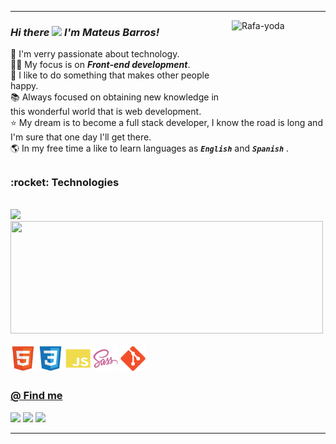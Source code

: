 ***
<div>
  <img align="right" width="150" height="150" alt="Rafa-yoda" src="https://i.pinimg.com/originals/e6/2a/fd/e62afd154b9ec394b7d282c7ef8e688c.gif"/>
</div> 

### ***Hi there <img src="https://raw.githubusercontent.com/kaueMarques/kaueMarques/master/hi.gif" width="30px"> I'm **Mateus Barros!***** 
  
💜 I'm verry passionate about technology. <br>
👨‍💻 My focus is on *__Front-end development__*. <br>
🤩 I like to do something that makes other people happy. </br>
📚 Always focused on obtaining new knowledge in this wonderful world that is web development. <br>
⭐ My dream is to become a full stack developer, I know the road is long and I'm sure that one day I'll get there. <br>
🌎 In my free time a like to learn languages as **_`English`_** and **_`Spanish`_** . <br>

##

<h3> :rocket: Technologies </h3>
<br>
<div>
  <a href="https://github.com/Mateus20Barros">
  <img height="180em" src="https://github-readme-stats.vercel.app/api?username=Mateus20Barros&show_icons=true&theme=dracula&include_all_commits=true&count_private=true"/>
  <img width="500" height="180em" src="https://github-readme-stats.vercel.app/api/top-langs/?username=Mateus20Barros&layout=compact&langs_count=16&theme=dracula"/>
</div>
<br>
<div style="display: inline-block">
  <img src="https://raw.githubusercontent.com/devicons/devicon/master/icons/html5/html5-original.svg" height="40" width="40" align="center"/>
  <img src="https://raw.githubusercontent.com/devicons/devicon/master/icons/css3/css3-original.svg" height="40" width="40" align="center"/>
  <img align="center" alt="Rafa-Js" height="30" width="40" src="https://raw.githubusercontent.com/devicons/devicon/master/icons/javascript/javascript-plain.svg">
  <img src="https://raw.githubusercontent.com/devicons/devicon/master/icons/sass/sass-original.svg" height="40" width="40" align="center"/>
  <img src="https://raw.githubusercontent.com/devicons/devicon/master/icons/git/git-original.svg" height="40" width="40" align="center"/>
</div>
  
##

<h3>@ Find me</h3>
<div> 
  <a href="https://www.linkedin.com/in/mateus-barros-a7a78b159/" target="_blank"><img src="https://img.shields.io/badge/-LinkedIn-%230077B5?style=for-the-badge&logo=linkedin&logoColor=white" target="_blank"></a>
  <a href="https://www.instagram.com/matteus__barros/" target="_blank"><img src="https://img.shields.io/badge/-Instagram-b5179e?style=for-the-badge&logo=instagram&logoColor=white" target="_blank"></a>
  <a href = "mailto:matteusmaciel40@gmail.com"><img src="https://img.shields.io/badge/-Gmail-%23333?style=for-the-badge&logo=gmail&logoColor=white" target="_blank"></a>
</div>
  
***
